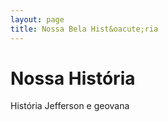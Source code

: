 ```yaml
---
layout: page
title: Nossa Bela Hist&oacute;ria
---
```


<h1>Nossa Hist&oacute;ria</h1>
<p>Hist&oacute;ria Jefferson e geovana</p>
<div id="timeline-embed"></div>
<script type="text/javascript">
        var timeline_config = {
            width:              '100%',
            height:             '600',
            source:             '../public/timeline.json',
            embed_id:           'timeline-embed',               //OPTIONAL USE A DIFFERENT DIV ID FOR EMBED
            debug:              true,                           //OPTIONAL DEBUG TO CONSOLE
            lang:               'pt-br',                           //OPTIONAL LANGUAGE
            css:                'http://cdn.knightlab.com/libs/timeline/latest/css/timeline.css',     //OPTIONAL PATH TO CSS
            js:                 'http://cdn.knightlab.com/libs/timeline/latest/js/timeline-min.js'    //OPTIONAL PATH TO JS
        }
</script>
<script type="text/javascript" src="http://cdn.knightlab.com/libs/timeline/latest/js/storyjs-embed.js"></script>

